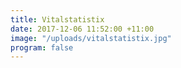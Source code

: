 ```yaml
---
title: Vitalstatistix
date: 2017-12-06 11:52:00 +11:00
image: "/uploads/vitalstatistix.jpg"
program: false
---
```


